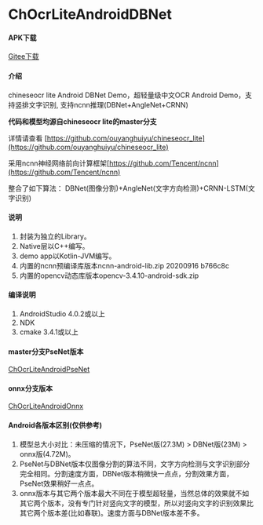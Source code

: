 # ChOcrLiteAndroidDBNet

#### APK下载
[Gitee下载](https://gitee.com/benjaminwan/ch-ocr-lite-android-dbnet/releases)

#### 介绍
chineseocr lite Android DBNet Demo，超轻量级中文OCR Android Demo，支持竖排文字识别, 支持ncnn推理(DBNet+AngleNet+CRNN)

**代码和模型均源自chineseocr lite的master分支**

详情请查看 [https://github.com/ouyanghuiyu/chineseocr_lite](https://github.com/ouyanghuiyu/chineseocr_lite)

采用ncnn神经网络前向计算框架[https://github.com/Tencent/ncnn](https://github.com/Tencent/ncnn)

整合了如下算法：
DBNet(图像分割)+AngleNet(文字方向检测)+CRNN-LSTM(文字识别)

#### 说明
1. 封装为独立的Library。
2. Native层以C++编写。
3. demo app以Kotlin-JVM编写。
4. 内置的ncnn预编译库版本ncnn-android-lib.zip 20200916 b766c8c
5. 内置的opencv动态库版本opencv-3.4.10-android-sdk.zip

#### 编译说明
1.  AndroidStudio 4.0.2或以上
2.  NDK
3.  cmake 3.4.1或以上

#### master分支PseNet版本
[ChOcrLiteAndroidPseNet](https://github.com/benjaminwan/ChOcrLiteAndroidPseNet)

#### onnx分支版本
[ChOcrLiteAndroidOnnx](https://github.com/benjaminwan/ChOcrLiteAndroidOnnx)

#### Android各版本区别(仅供参考)
1. 模型总大小对比：未压缩的情况下，PseNet版(27.3M) > DBNet版(23M) > onnx版(4.72M)。
2. PseNet与DBNet版本仅图像分割的算法不同，文字方向检测与文字识别部分完全相同。分割速度方面，DBNet版本稍微快一点点，分割效果方面，PseNet效果稍好一点点。
3. onnx版本与其它两个版本最大不同在于模型超轻量，当然总体的效果就不如其它两个版本，没有专门针对竖向文字的模型，所以对竖向文字的识别效果比其它两个版本差(比如春联)。速度方面与DBNet版本差不多。

